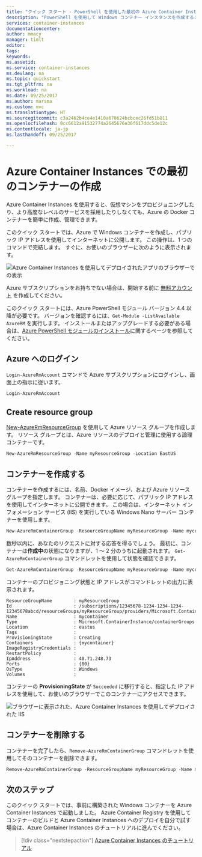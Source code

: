 ```yaml
---
title: "クイック スタート - PowerShell を使用した最初の Azure Container Instances コンテナーの作成"
description: "PowerShell を使用して Windows コンテナー インスタンスを作成することによって、Azure Container Instances の使用を開始します。"
services: container-instances
documentationcenter: 
author: mmacy
manager: timlt
editor: 
tags: 
keywords: 
ms.assetid: 
ms.service: container-instances
ms.devlang: na
ms.topic: quickstart
ms.tgt_pltfrm: na
ms.workload: na
ms.date: 09/25/2017
ms.author: marsma
ms.custom: mvc
ms.translationtype: HT
ms.sourcegitcommit: c3a2462b4ce4e1410a670624bcbcec26fd51b811
ms.openlocfilehash: 0cc6612a91532774a2645676e36f617ddc5de12c
ms.contentlocale: ja-jp
ms.lasthandoff: 09/25/2017

---
```


# <a name="create-your-first-container-in-azure-container-instances"></a>Azure Container Instances での最初のコンテナーの作成

Azure Container Instances を使用すると、仮想マシンをプロビジョニングしたり、より高度なレベルのサービスを採用したりしなくても、Azure の Docker コンテナーを簡単に作成、管理できます。

このクイック スタートでは、Azure で Windows コンテナーを作成し、パブリック IP アドレスを使用してインターネットに公開します。 この操作は、1 つのコマンドで完結します。 すぐに、お使いのブラウザーに次のように表示されます。

![Azure Container Instances を使用してデプロイされたアプリのブラウザーでの表示][qs-powershell-01]

Azure サブスクリプションをお持ちでない場合は、開始する前に [無料アカウント](https://azure.microsoft.com/free/?WT.mc_id=A261C142F) を作成してください。

このクイック スタートには、Azure PowerShell モジュール バージョン 4.4 以降が必要です。 バージョンを確認するには、`Get-Module -ListAvailable AzureRM` を実行します。 インストールまたはアップグレードする必要がある場合は、[Azure PowerShell モジュールのインストール](/powershell/azure/install-azurerm-ps)に関するページを参照してください。

## <a name="log-in-to-azure"></a>Azure へのログイン

`Login-AzureRmAccount` コマンドで Azure サブスクリプションにログインし、画面上の指示に従います。

```powershell
Login-AzureRmAccount
```

## <a name="create-resource-group"></a>Create resource group

[New-AzureRmResourceGroup](/powershell/module/azurerm.resources/new-azurermresourcegroup) を使用して Azure リソース グループを作成します。 リソース グループとは、Azure リソースのデプロイと管理に使用する論理コンテナーです。

```powershell
New-AzureRmResourceGroup -Name myResourceGroup -Location EastUS
```

## <a name="create-a-container"></a>コンテナーを作成する

コンテナーを作成するには、名前、Docker イメージ、および Azure リソース グループを指定します。 コンテナーは、必要に応じて、パブリック IP アドレスを使用してインターネットに公開できます。 この場合は、インターネット インフォメーション サービス (IIS) を実行している Windows Nano サーバー コンテナーを使用します。

```powershell
New-AzureRmContainerGroup -ResourceGroupName myResourceGroup -Name mycontainer -Image microsoft/iis:nanoserver -OsType Windows -IpAddressType Public
```

数秒以内に、あなたのリクエストに対する応答を得るでしょう。 最初に、コンテナーは**作成中**の状態になりますが、1 ～ 2 分のうちに起動されます。 `Get-AzureRmContainerGroup` コマンドレットを使用して状態を確認できます。

```powershell
Get-AzureRmContainerGroup -ResourceGroupName myResourceGroup -Name mycontainer
```

コンテナーのプロビジョニング状態と IP アドレスがコマンドレットの出力に表示されます。

```
ResourceGroupName        : myResourceGroup
Id                       : /subscriptions/12345678-1234-1234-1234-12345678abcd/resourceGroups/myResourceGroup/providers/Microsoft.ContainerInstance/containerGroups/mycontainer
Name                     : mycontainer
Type                     : Microsoft.ContainerInstance/containerGroups
Location                 : eastus
Tags                     :
ProvisioningState        : Creating
Containers               : {mycontainer}
ImageRegistryCredentials :
RestartPolicy            :
IpAddress                : 40.71.248.73
Ports                    : {80}
OsType                   : Windows
Volumes                  :
```

コンテナーの **ProvisioningState** が `Succeeded` に移行すると、指定した IP アドレスを使用して、お使いのブラウザーでこのコンテナーにアクセスできます。

![ブラウザーに表示された、Azure Container Instances を使用してデプロイされた IIS][qs-powershell-01]

## <a name="delete-the-container"></a>コンテナーを削除する

コンテナーを完了したら、`Remove-AzureRmContainerGroup` コマンドレットを使用してそのコンテナーを削除できます。

```powershell
Remove-AzureRmContainerGroup -ResourceGroupName myResourceGroup -Name mycontainer
```

## <a name="next-steps"></a>次のステップ

このクイック スタートでは、事前に構築された Windows コンテナーを Azure Container Instances で起動しました。 Azure Container Registry を使用してコンテナーのビルドと Azure Container Instances へのデプロイを自分で試す場合は、Azure Container Instances のチュートリアルに進んでください。

> [!div class="nextstepaction"]
> [Azure Container Instances のチュートリアル](./container-instances-tutorial-prepare-app.md)

<!-- IMAGES -->
[qs-powershell-01]: ./media/container-instances-quickstart-powershell/qs-powershell-01.png
